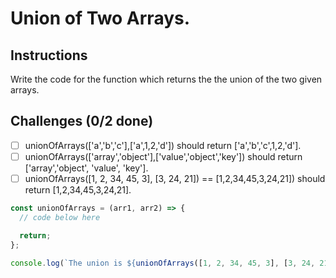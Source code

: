 # Union of Two Arrays.

## Instructions

Write the code for the function which returns the the union of the two given arrays.

## Challenges (0/2 done)

- [ ] unionOfArrays(['a','b','c'],['a',1,2,'d']) should return ['a','b','c',1,2,'d'].
- [ ] unionOfArrays(['array','object'],['value','object','key']) should return ['array','object', 'value', 'key'].
- [ ] unionOfArrays([1, 2, 34, 45, 3], [3, 24, 21]) == [1,2,34,45,3,24,21]) should return [1,2,34,45,3,24,21].

```js
const unionOfArrays = (arr1, arr2) => {
  // code below here

  return;
};

console.log(`The union is ${unionOfArrays([1, 2, 34, 45, 3], [3, 24, 21])}`);
```
